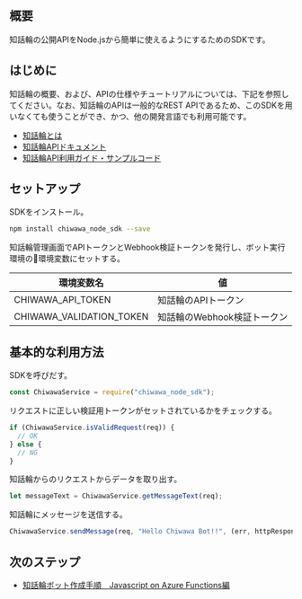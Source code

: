 ## 概要
知話輪の公開APIをNode.jsから簡単に使えるようにするためのSDKです。

## はじめに
知話輪の概要、および、APIの仕様やチュートリアルについては、下記を参照してください。なお、知話輪のAPIは一般的なREST APIであるため、このSDKを用いなくても使うことができ、かつ、他の開発言語でも利用可能です。

- [知話輪とは](https://www.chiwawa.one/)
- [知話輪APIドキュメント](https://developers.chiwawa.one/api/index.html)
- [知話輪API利用ガイド・サンプルコード](https://github.com/DreamArtsChiwawa/APIGuides)

## セットアップ
SDKをインストール。
```.sh
npm install chiwawa_node_sdk --save
```

知話輪管理画面でAPIトークンとWebhook検証トークンを発行し、ボット実行環境の環境変数にセットする。

| 環境変数名 | 値 |
|---|---|
| CHIWAWA_API_TOKEN | 知話輪のAPIトークン |
| CHIWAWA_VALIDATION_TOKEN | 知話輪のWebhook検証トークン |

## 基本的な利用方法
SDKを呼びだす。
```.js
const ChiwawaService = require("chiwawa_node_sdk");
```

リクエストに正しい検証用トークンがセットされているかをチェックする。
```.js
if (ChiwawaService.isValidRequest(req)) {
  // OK
} else {
  // NG
}
```

知話輪からのリクエストからデータを取り出す。
```.js
let messageText = ChiwawaService.getMessageText(req);
```

知話輪にメッセージを送信する。
```.js
ChiwawaService.sendMessage(req, "Hello Chiwawa Bot!!", (err, httpResponse, body) => {});
```

## 次のステップ
- [知話輪ボット作成手順　Javascript on Azure Functions編](https://github.com/DreamArtsChiwawa/APIGuides/blob/master/document/CreateBotWithJavascriptOnAzureFunctions.md)

